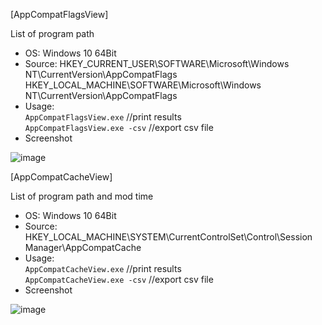 [AppCompatFlagsView]

List of program path

- OS: Windows 10 64Bit
- Source: HKEY_CURRENT_USER\SOFTWARE\Microsoft\Windows NT\CurrentVersion\AppCompatFlags  
HKEY_LOCAL_MACHINE\SOFTWARE\Microsoft\Windows NT\CurrentVersion\AppCompatFlags  
- Usage:  
`AppCompatFlagsView.exe` //print results  
`AppCompatFlagsView.exe -csv` //export csv file  
- Screenshot  

![image](https://user-images.githubusercontent.com/69110090/95338643-1d323380-08ee-11eb-8eea-1bb011ccdcd4.png)   

[AppCompatCacheView]

List of program path and mod time

- OS: Windows 10 64Bit
- Source: HKEY_LOCAL_MACHINE\SYSTEM\CurrentControlSet\Control\Session Manager\AppCompatCache    
- Usage:  
`AppCompatCacheView.exe` //print results  
`AppCompatCacheView.exe -csv` //export csv file  
- Screenshot  

![image](https://user-images.githubusercontent.com/69110090/95340334-fb39b080-08ef-11eb-9908-82b9b71d6afa.png)
